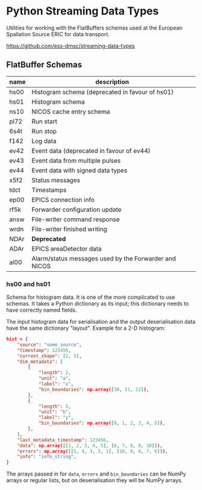 # Python Streaming Data Types
Utilities for working with the FlatBuffers schemas used at the European
Spallation Source ERIC for data transport.

https://github.com/ess-dmsc/streaming-data-types

## FlatBuffer Schemas

|name|description|
|----|-----------|
|hs00|Histogram schema (deprecated in favour of hs01)|
|hs01|Histogram schema|
|ns10|NICOS cache entry schema|
|pl72|Run start|
|6s4t|Run stop|
|f142|Log data|
|ev42|Event data (deprecated in favour of ev44)|
|ev43|Event data from multiple pulses|
|ev44|Event data with signed data types|
|x5f2|Status messages|
|tdct|Timestamps|
|ep00|EPICS connection info|
|rf5k|Forwarder configuration update|
|answ|File-writer command response|
|wrdn|File-writer finished writing|
|NDAr|**Deprecated**|
|ADAr|EPICS areaDetector data|
|al00|Alarm/status messages used by the Forwarder and NICOS|

### hs00 and hs01
Schema for histogram data. It is one of the more complicated to use schemas.
It takes a Python dictionary as its input; this dictionary needs to have correctly
named fields.

The input histogram data for serialisation and the output deserialisation data
have the same dictionary "layout".
Example for a 2-D histogram:
```json
hist = {
    "source": "some_source",
    "timestamp": 123456,
    "current_shape": [2, 5],
    "dim_metadata": [
        {
            "length": 2,
            "unit": "a",
            "label": "x",
            "bin_boundaries": np.array([10, 11, 12]),
        },
        {
            "length": 5,
            "unit": "b",
            "label": "y",
            "bin_boundaries": np.array([0, 1, 2, 3, 4, 5]),
        },
    ],
    "last_metadata_timestamp": 123456,
    "data": np.array([[1, 2, 3, 4, 5], [6, 7, 8, 9, 10]]),
    "errors": np.array([[5, 4, 3, 2, 1], [10, 9, 8, 7, 6]]),
    "info": "info_string",
}
```
The arrays passed in for `data`, `errors` and `bin_boundaries` can be NumPy arrays
or regular lists, but on deserialisation they will be NumPy arrays.
